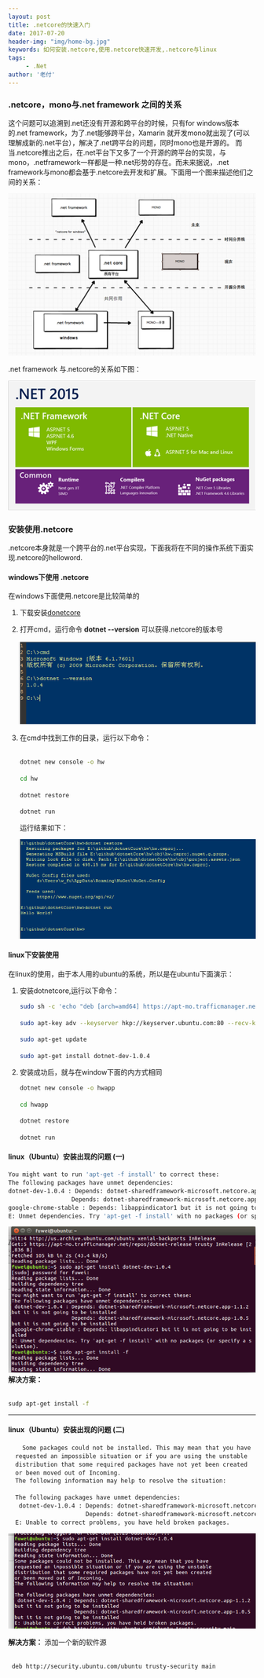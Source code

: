 ```yaml
---
layout: post
title: .netcore的快速入门
date: 2017-07-20
header-img: "img/home-bg.jpg"
keywords: 如何安装.netcore,使用.netcore快速开发,.netcore与linux
tags:
     - .Net
author: '老付'
---
```

 

###  .netcore，mono与.net framework 之间的关系    

这个问题可以追溯到.net还没有开源和跨平台的时候，只有for windows版本的.net framework，为了.net能够跨平台，Xamarin 就开发mono就出现了(可以 理解成新的.net平台），解决了.net跨平台的问题，同时mono也是开源的。 而当.netcore推出之后，在.net平台下又多了一个开源的跨平台的实现，与mono，.netframework一样都是一种.net形势的存在。而未来据说，.net framework与mono都会基于.netcore去开发和扩展。下面用一个图来描述他们之间的关系：     

 ![netcore](/img/assets/netcoreanddonet.png)   


.net framework 与.netcore的关系如下图：

 
 ![donet](/img/assets/donet.png)       



### 安装使用.netcore      

  .netcore本身就是一个跨平台的.net平台实现，下面我将在不同的操作系统下面实现.netcore的helloword.


#### windows下使用 .netcore     

 在windows下面使用.netcore是比较简单的

 1. 下载安装[donetcore](https://download.microsoft.com/download/B/9/F/B9F1AF57-C14A-4670-9973-CDF47209B5BF/dotnet-dev-win-x64.1.0.4.exe) 
 
 
 2. 打开cmd，运行命令 **dotnet --version** 可以获得.netcore的版本号        
 
 
    ![dotnetVersion](/img/assets/dotnetVersion.png)    
 
 
 3. 在cmd中找到工作的目录，运行以下命令：    


    ``` bash   
    
    dotnet new console -o hw

    cd hw 

    dotnet restore  

    dotnet run

    ```      

    运行结果如下：    

    ![dotnetcore](/img/assets/netcorehw.png)   


 
#### linux下安装使用      


 在linux的使用，由于本人用的ubuntu的系统，所以是在ubuntu下面演示：

1. 安装dotnetcore,运行以下命令：  

	  ``` bash  
	  sudo sh -c 'echo "deb [arch=amd64] https://apt-mo.trafficmanager.net/repos/dotnet-release/ trusty main" > /etc/apt/sources.list.d/dotnetdev.list'

	  sudo apt-key adv --keyserver hkp://keyserver.ubuntu.com:80 --recv-keys 417A0893   

	  sudo apt-get update   

	  sudo apt-get install dotnet-dev-1.0.4


	  ```         

2. 安装成功后，就与在window下面的内方式相同    

	 ``` bash 
	 dotnet new console -o hwapp

	 cd hwapp   

	 dotnet restore

	 dotnet run

	 ```    

#### linux（Ubuntu）安装出现的问题 (一)         

  ```  bash    
  You might want to run 'apt-get -f install' to correct these:
The following packages have unmet dependencies:
 dotnet-dev-1.0.4 : Depends: dotnet-sharedframework-microsoft.netcore.app-1.1.2 but it is not going to be installed
                    Depends: dotnet-sharedframework-microsoft.netcore.app-1.0.5 but it is not going to be installed
 google-chrome-stable : Depends: libappindicator1 but it is not going to be installed
E: Unmet dependencies. Try 'apt-get -f install' with no packages (or specify a solution).

  ```       
![apt-get instal -f](/img/assets/adp-get-f.png)
  **解决方案：**        

  ``` bash    

  sudp apt-get install -f          

  ```     



---------------------------------------------------------    

#### linux（Ubuntu）安装出现的问题 (二) 

  ```  bash    
	  Some packages could not be installed. This may mean that you have
	requested an impossible situation or if you are using the unstable
	distribution that some required packages have not yet been created
	or been moved out of Incoming.
	The following information may help to resolve the situation:

	The following packages have unmet dependencies:
	 dotnet-dev-1.0.4 : Depends: dotnet-sharedframework-microsoft.netcore.app-1.1.2 but it is not going to be installed
	                    Depends: dotnet-sharedframework-microsoft.netcore.app-1.0.5 but it is not going to be installed
	E: Unable to correct problems, you have held broken packages.

  ```      
  ![install](/img/assets/install.png)     


  **解决方案：**   添加一个新的软件源    

  ``` bash     

   deb http://security.ubuntu.com/ubuntu trusty-security main   

  ```   

  



 